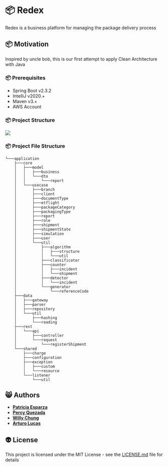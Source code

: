 # :package: Redex 

Redex is a business platform for managing the package delivery process

## :package: Motivation 

Inspired by uncle bob, this is our first attempt to apply Clean Architecture with Java

### :package: Prerequisites

* Spring Boot v2.3.2 
* IntelliJ v2020.+
* Maven v3.+
* AWS Account

### :package: Project Structure
![](images/24.dis.DiseñoDeSoftware.v01.png)

### :package: Project File Structure

```
└───application
    ├───core
    │   ├───model
    │   │   ├───business
    │   │   └───dto
    │   │       └───report
    │   └───usecase
    │       ├───branch
    │       ├───client
    │       ├───documentType
    │       ├───etflight
    │       ├───packageCategory
    │       ├───packagingType
    │       ├───report
    │       ├───role
    │       ├───shipment
    │       ├───shipmentState
    │       ├───simulation
    │       ├───user
    │       └───util
    │           ├───algorithm
    │           │   ├───structure
    │           │   └───util
    │           ├───classificator
    │           ├───counter
    │           │   ├───incident
    │           │   └───shipment
    │           ├───detector
    │           │   └───incident
    │           └───generator
    │               └───referenceCode
    ├───data
    │   ├───gateway
    │   ├───parser
    │   ├───repository
    │   └───util
    │       ├───hashing
    │       └───reading
    ├───rest
    │   └───api
    │       ├───controller
    │       └───request
    │           └───registerShipment
    └───shared
        ├───charge
        ├───configuration
        ├───exception
        │   ├───custom
        │   └───resource
        └───listener
            └───util
```
## :smile_cat: Authors

* [**Patricia Esparza**](https://gitlab.com/PatriciaEsparza1998) 
* [**Percy Quezada**](https://gitlab.com/percy.quezada)
* [**Willy Chung**](https://gitlab.com/WillyTz)
* [**Arturo Lucas**](https://gitlab.com/Heisenberg098)

## :alien: License

This project is licensed under the MIT License - see the [LICENSE.md](LICENSE.md) file for details

